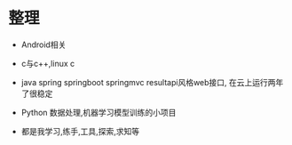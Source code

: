 # 整理

- Android相关

- c与c++,linux c

- java spring springboot springmvc resultapi风格web接口, 在云上运行两年了很稳定

- Python 数据处理,机器学习模型训练的小项目

- 都是我学习,练手,工具,探索,求知等